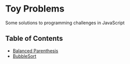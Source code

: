 # Toy Problems
Some solutions to programming challenges in JavaScript

## Table of Contents
- [Balanced Parenthesis](BalancedParenthesis.js)
- [BubbleSort](BubbleSort.js)